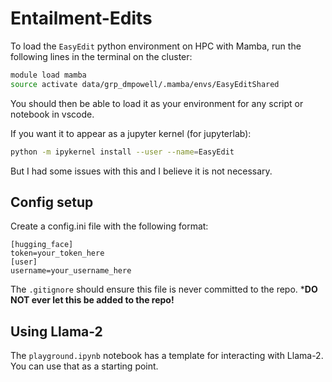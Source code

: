 # Entailment-Edits

To load the `EasyEdit` python environment on HPC with Mamba, run the following lines in the terminal on the cluster:

```bash
module load mamba
source activate data/grp_dmpowell/.mamba/envs/EasyEditShared
```

You should then be able to load it as your environment for any script or notebook in vscode.

If you want it to appear as a jupyter kernel (for jupyterlab):

```bash
python -m ipykernel install --user --name=EasyEdit
```

But I had some issues with this and I believe it is not necessary.

## Config setup

Create a config.ini file with the following format:

```
[hugging_face]
token=your_token_here
[user]
username=your_username_here
```

The `.gitignore` should ensure this file is never committed to the repo. ***DO NOT ever let this be added to the repo!**

## Using Llama-2

The `playground.ipynb` notebook has a template for interacting with Llama-2. You can use that as a starting point.
